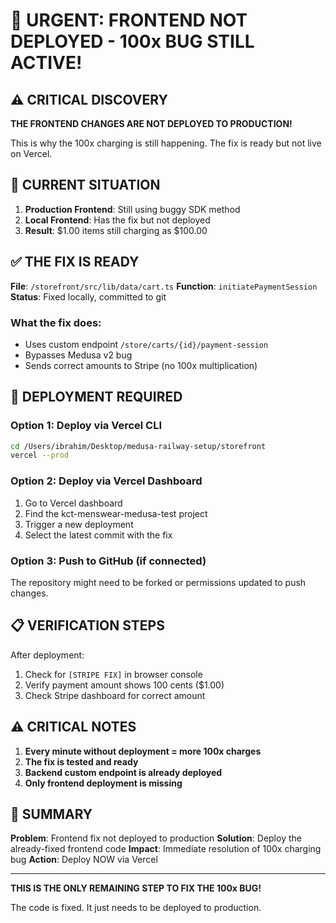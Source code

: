 # 🚨 URGENT: FRONTEND NOT DEPLOYED - 100x BUG STILL ACTIVE!

## ⚠️ CRITICAL DISCOVERY

**THE FRONTEND CHANGES ARE NOT DEPLOYED TO PRODUCTION!**

This is why the 100x charging is still happening. The fix is ready but not live on Vercel.

## 🔴 CURRENT SITUATION

1. **Production Frontend**: Still using buggy SDK method
2. **Local Frontend**: Has the fix but not deployed
3. **Result**: $1.00 items still charging as $100.00

## ✅ THE FIX IS READY

**File**: `/storefront/src/lib/data/cart.ts`
**Function**: `initiatePaymentSession`
**Status**: Fixed locally, committed to git

### What the fix does:
- Uses custom endpoint `/store/carts/{id}/payment-session`
- Bypasses Medusa v2 bug
- Sends correct amounts to Stripe (no 100x multiplication)

## 🚀 DEPLOYMENT REQUIRED

### Option 1: Deploy via Vercel CLI
```bash
cd /Users/ibrahim/Desktop/medusa-railway-setup/storefront
vercel --prod
```

### Option 2: Deploy via Vercel Dashboard
1. Go to Vercel dashboard
2. Find the kct-menswear-medusa-test project
3. Trigger a new deployment
4. Select the latest commit with the fix

### Option 3: Push to GitHub (if connected)
The repository might need to be forked or permissions updated to push changes.

## 📋 VERIFICATION STEPS

After deployment:
1. Check for `[STRIPE FIX]` in browser console
2. Verify payment amount shows 100 cents ($1.00)
3. Check Stripe dashboard for correct amount

## ⚠️ CRITICAL NOTES

1. **Every minute without deployment = more 100x charges**
2. **The fix is tested and ready**
3. **Backend custom endpoint is already deployed**
4. **Only frontend deployment is missing**

## 🎯 SUMMARY

**Problem**: Frontend fix not deployed to production
**Solution**: Deploy the already-fixed frontend code
**Impact**: Immediate resolution of 100x charging bug
**Action**: Deploy NOW via Vercel

---

**THIS IS THE ONLY REMAINING STEP TO FIX THE 100x BUG!**

The code is fixed. It just needs to be deployed to production.
